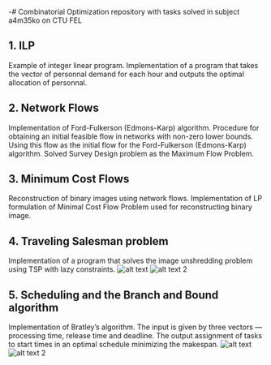 -# Combinatorial Optimization
repository with tasks solved in subject a4m35ko on CTU FEL

## 1. ILP
Example of integer linear program.
Implementation of a program that takes the vector of personnal demand for each hour and outputs the optimal allocation of personnal.

## 2. Network Flows
Implementation of Ford-Fulkerson (Edmons-Karp) algorithm.
Procedure for obtaining an initial feasible flow in networks with non-zero lower bounds. Using this flow as the initial flow for the Ford-Fulkerson (Edmons-Karp) algorithm. 
Solved Survey Design problem as the Maximum Flow Problem.

## 3. Minimum Cost Flows
Reconstruction of binary images using network flows.
Implementation of LP formulation of Minimal Cost Flow Problem used for reconstructing binary image.

## 4. Traveling Salesman problem
Implementation of a program that solves the image unshredding problem using TSP with lazy constraints.
![alt text](https://github.com/bouskaf/combinatorial_optimization/blob/master/imgs/tsp_1.PNG "TSP 1") ![alt text 2](https://github.com/bouskaf/combinatorial_optimization/blob/master/imgs/tsp_2.PNG "TSP 2")

## 5. Scheduling and the Branch and Bound algorithm
Implementation of Bratley’s algorithm. The input is given by three vectors — processing time, release time and deadline. The output assignment of tasks to start times in an optimal schedule minimizing the makespan.
![alt text](https://github.com/bouskaf/combinatorial_optimization/blob/master/imgs/brat_2.PNG "BRATLEY 1") ![alt text 2](https://github.com/bouskaf/combinatorial_optimization/blob/master/imgs/brat_1.PNG "BRATLEY 2")
